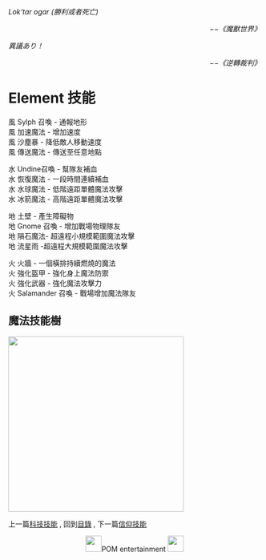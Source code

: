 *Lok‘tar ogar (勝利或者死亡)*  
<p align="right"><i>−−《魔獸世界》</i></p>

*異議あり！*  
<p align="right"><i>−−《逆轉裁判》</i></p>

# Element 技能  
風 Sylph 召喚 - 通報地形  
風 加速魔法 - 增加速度  
風 沙塵暴 - 降低敵人移動速度  
風 傳送魔法 - 傳送至任意地點  

水 Undine召喚 - 幫隊友補血  
水 恢復魔法 - 一段時間連續補血  
水 水球魔法 - 低階遠距單體魔法攻擊  
水 冰箭魔法 - 高階遠距單體魔法攻擊  

地 土壁 - 產生障礙物  
地 Gnome 召喚 - 增加戰場物理隊友  
地 隕石魔法- 超遠程小規模範圍魔法攻擊  
地 流星雨 -超遠程大規模範圍魔法攻擊  

火 火牆 - 一個橫排持續燃燒的魔法  
火 強化盔甲 - 強化身上魔法防禦  
火 強化武器 - 強化魔法攻擊力  
火 Salamander 召喚 - 戰場增加魔法隊友  

## 魔法技能樹
<img src="https://github.com/PartiallyOrderedMagic/PartiallyOrderedMagic.github.io/raw/master/Setting/Ch3/Element/ElementSkillTree.svg" Width="350" />


上一篇[科技技能](https://partiallyorderedmagic.github.io/Setting/Ch3/Technology) ,
回到[目錄](https://partiallyorderedmagic.github.io/#ch-3-god-view) ,
下一篇[信仰技能](https://partiallyorderedmagic.github.io/Setting/Ch3/Faith)


<p align="center"><img src="https://github.com/PartiallyOrderedMagic/PartiallyOrderedMagic.github.io/raw/master/Icon/Design/4Element.svg" Height="32" />POM entertainment <img src="https://github.com/PartiallyOrderedMagic/PartiallyOrderedMagic.github.io/raw/master/Icon/Transparent/POM.png" Height="32" /></p>
